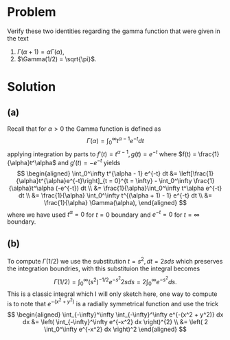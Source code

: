 # Problem
Verify these two identities regarding the gamma function that were given in the text
1. $\Gamma(\alpha + 1) = \alpha\Gamma(\alpha)$,
2. $\Gamma(1/2) = \sqrt{\pi}$.

# Solution
## (a)
Recall that for $\alpha > 0$ the Gamma function is defined as
$$
\Gamma(\alpha) = \int_0^\infty t^{\alpha - 1} e^{-t} dt
$$
applying integration by parts to $f'(t) = t^{\alpha - 1}, g(t) = e^{-t}$ where $f(t) = \frac{1}{\alpha}t^\alpha$ and $g'(t) = -e^{-t}$ yields
$$
\begin{aligned}
\int_0^\infty t^{\alpha - 1} e^{-t} dt &= \left[\frac{1}{\alpha}t^{\alpha}e^{-t}\right]_{t = 0}^{t = \infty} - \int_0^\infty \frac{1}{\alpha}t^\alpha (-e^{-t}) dt \\
&= \frac{1}{\alpha}\int_0^\infty t^\alpha e^{-t} dt \\
&= \frac{1}{\alpha} \int_0^\infty t^{(\alpha + 1) - 1} e^{-t} dt \\
&= \frac{1}{\alpha} \Gamma(\alpha),
\end{aligned}
$$
where we have used $t^\alpha = 0$ for $t = 0$ boundary and $e^{-t} = 0$ for $t = \infty$ boundary.

## (b)
To compute $\Gamma(1/2)$ we use the substitution $t = s^2, dt = 2s ds$ which preserves the integration boundries, with this substituion the integral becomes
$$
\Gamma(1/2) = \int_0^\infty (s^2)^{-1 / 2} e^{-s^2} 2s ds = 2\int_0^\infty e^{-s^2} ds.
$$
This is a classic integral which I will only sketch here, one way to compute is to note that $e^{-(x^2 + y^2)}$ is a radially symmetrical function and use the trick
$$
\begin{aligned}
\int_{-\infty}^\infty \int_{-\infty}^\infty e^{-(x^2 + y^2)} dx dx &= \left( \int_{-\infty}^\infty e^{-x^2} dx \right)^{2} \\
&= \left( 2 \int_0^\infty e^{-x^2} dx \right)^2
\end{aligned}
$$